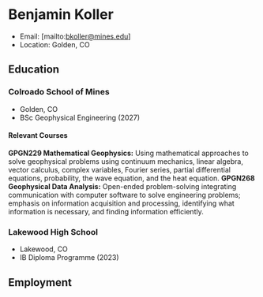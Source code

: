 # Benjamin Koller
- Email: [mailto:bkoller@mines.edu]
- Location: Golden, CO

## Education
### Colroado School of Mines
- Golden, CO
- BSc Geophysical Engineering (2027)

#### Relevant Courses
**GPGN229 Mathematical Geophysics:** Using mathematical approaches to solve geophysical problems using 
continuum mechanics, linear algebra, vector calculus, complex variables, Fourier series, partial 
differential equations, probability, the wave equation, and the heat equation.
**GPGN268 Geophysical Data Analysis:** Open-ended problem-solving integrating communication with computer 
software to solve engineering problems; emphasis on information acquisition and processing, 
identifying what information is necessary, and finding information efficiently.

### Lakewood High School
- Lakewood, CO
- IB Diploma Programme (2023)

## Employment
